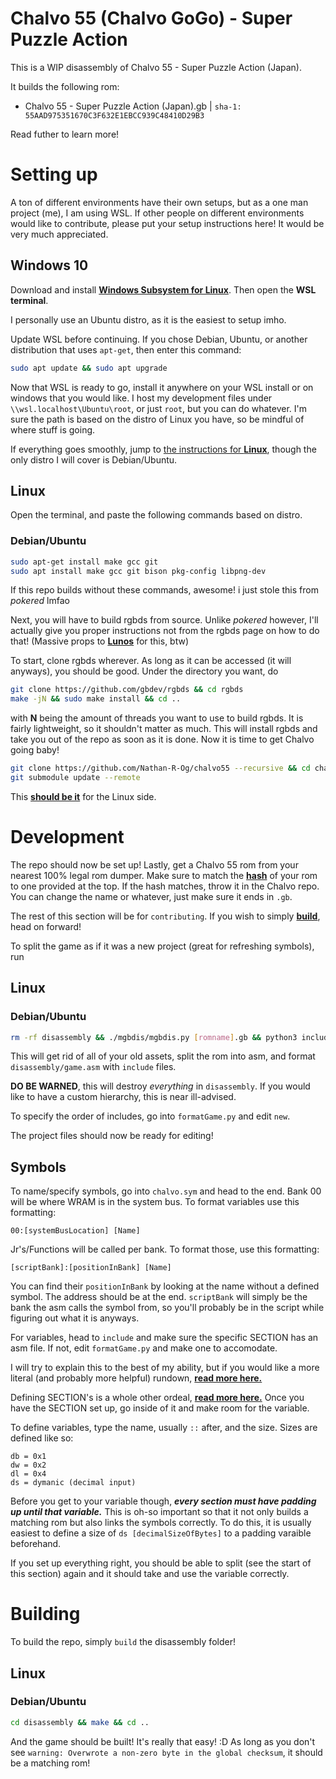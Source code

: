 # Chalvo 55 (Chalvo GoGo) - Super Puzzle Action

This is a WIP disassembly of Chalvo 55 - Super Puzzle Action (Japan).

It builds the following rom:

* Chalvo 55 - Super Puzzle Action (Japan).gb | `sha-1: 55AAD975351670C3F632E1EBCC939C48410D29B3`

Read futher to learn more!

# Setting up

A ton of different environments have their own setups, but as a one man project (me), I am using WSL.
If other people on different environments would like to contribute, please put your setup instructions here!
It would be very much appreciated.

## Windows 10

Download and install [**Windows Subsystem for Linux**](https://docs.microsoft.com/en-us/windows/wsl/install-win10). Then open the **WSL terminal**.

I personally use an Ubuntu distro, as it is the easiest to setup imho.

Update WSL before continuing. If you chose Debian, Ubuntu, or another distribution that uses `apt-get`, then enter this command:

```bash
sudo apt update && sudo apt upgrade
```

Now that WSL is ready to go, install it anywhere on your WSL install or on windows that you would like.
I host my development files under `\\wsl.localhost\Ubuntu\root`, or just `root`, but you can do whatever.
I'm sure the path is based on the distro of Linux you have, so be mindful of where stuff is going.

If everything goes smoothly, jump to [the instructions for **Linux**](#linux), though the only distro I will cover is Debian/Ubuntu.

## Linux

Open the terminal, and paste the following commands based on distro.

### Debian/Ubuntu

```bash
sudo apt-get install make gcc git
sudo apt install make gcc git bison pkg-config libpng-dev
```
If this repo builds without these commands, awesome! i just stole this from *pokered* lmfao

Next, you will have to build rgbds from source. Unlike *pokered* however, I'll actually give you proper instructions not from the rgbds page on how to do that!
(Massive props to [**Lunos**](https://www.pokecommunity.com/showthread.php?p=10445222) for this, btw)

To start, clone rgbds wherever. As long as it can be accessed (it will anyways), you should be good.
Under the directory you want, do
```bash
git clone https://github.com/gbdev/rgbds && cd rgbds
make -jN && sudo make install && cd ..
```
with **N** being the amount of threads you want to use to build rgbds. It is fairly lightweight, so it shouldn't matter as much.
This will install rgbds and take you out of the repo as soon as it is done.
Now it is time to get Chalvo going baby!
```bash
git clone https://github.com/Nathan-R-Og/chalvo55 --recursive && cd chalvo55
git submodule update --remote
```
This [**should be it**](#development) for the Linux side.

# Development
The repo should now be set up!
Lastly, get a Chalvo 55 rom from your nearest 100% legal rom dumper.
Make sure to match the [**hash**](https://www.romhacking.net/hash/) of your rom to one provided at the top.
If the hash matches, throw it in the Chalvo repo. You can change the name or whatever, just make sure it ends in `.gb`.

The rest of this section will be for `contributing`. If you wish to simply [**build**](#building), head on forward!

To split the game as if it was a new project (great for refreshing symbols), run
## Linux
### Debian/Ubuntu
```bash
rm -rf disassembly && ./mgbdis/mgbdis.py [romname].gb && python3 include/formatGame.py
```

This will get rid of all of your old assets, split the rom into asm, and format `disassembly/game.asm` with `include` files.

**DO BE WARNED**, this will destroy *everything* in `disassembly`. If you would like to have a custom hierarchy, this is near ill-advised.

To specify the order of includes, go into `formatGame.py` and edit `new`.

The project files should now be ready for editing!

## Symbols
To name/specify symbols, go into `chalvo.sym` and head to the end.
Bank 00 will be where WRAM is in the system bus. To format variables use this formatting:
```
00:[systemBusLocation] [Name]
```

Jr's/Functions will be called per bank. To format those, use this formatting:

```
[scriptBank]:[positionInBank] [Name]
```

You can find their `positionInBank` by looking at the name without a defined symbol. The address should be at the end.
`scriptBank` will simply be the bank the asm calls the symbol from, so you'll probably be in the script while figuring out what it is anyways.

For variables, head to `include` and make sure the specific SECTION has an asm file. If not, edit `formatGame.py` and make one to accomodate.

I will try to explain this to the best of my ability, but if you would like a more literal (and probably more helpful) rundown, [**read more here.**](https://rgbds.gbdev.io/docs/v0.6.1/rgbasm.5/)

Defining SECTION's is a whole other ordeal, [**read more here.**](https://rgbds.gbdev.io/docs/v0.4.2/rgbasm.5/#SECTIONS) Once you have the SECTION set up, go inside of it and make room for the variable.

To define variables, type the name, usually `::` after, and the size.
Sizes are defined like so:
```
db = 0x1
dw = 0x2
dl = 0x4
ds = dymanic (decimal input)
```

Before you get to your variable though, ***every section must have padding up until that variable.*** This is oh-so important so that it not only builds a matching rom but also links the symbols correctly. To do this, it is usually easiest to define a size of `ds [decimalSizeOfBytes]` to a padding varaible beforehand.

If you set up everything right, you should be able to split (see the start of this section) again and it should take and use the variable correctly.

# Building
To build the repo, simply `build` the disassembly folder!

## Linux
### Debian/Ubuntu
```bash
cd disassembly && make && cd ..
```
And the game should be built! It's really that easy! :D
As long as you don't see `warning: Overwrote a non-zero byte in the global checksum`, it should be a matching rom!
